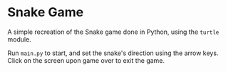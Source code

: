 # Snake Game

A simple recreation of the Snake game done in Python, using the `turtle` module.

Run `main.py` to start, and set the snake's direction using the arrow keys. Click on the screen upon game over to exit the game.